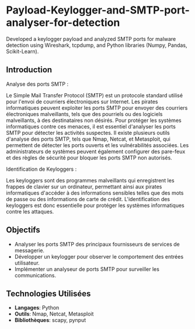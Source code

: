 # Payload-Keylogger-and-SMTP-port-analyser-for-detection
Developed a keylogger payload and analyzed SMTP ports for malware detection using Wireshark, tcpdump, and Python libraries (Numpy, Pandas, Scikit-Learn).

## Introduction

Analyse des ports SMTP :

  Le Simple Mail Transfer Protocol (SMTP) est un protocole standard utilisé pour
  l'envoi de courriers électroniques sur Internet. Les pirates informatiques peuvent
  exploiter les ports SMTP pour envoyer des courriers électroniques malveillants, tels
  que des pourriels ou des logiciels malveillants, à des destinataires non désirés. Pour
  protéger les systèmes informatiques contre ces menaces, il est essentiel d'analyser les
  ports SMTP pour détecter les activités suspectes.
  Il existe plusieurs outils d'analyse des ports SMTP, tels que Nmap, Netcat, et
  Metasploit, qui permettent de détecter les ports ouverts et les vulnérabilités associées.
  Les administrateurs de systèmes peuvent également configurer des pare-feux et des
  règles de sécurité pour bloquer les ports SMTP non autorisés.

Identification de Keyloggers :

   Les keyloggers sont des programmes malveillants qui enregistrent les frappes de
   clavier sur un ordinateur, permettant ainsi aux pirates informatiques d'accéder à des
   informations sensibles telles que des mots de passe ou des informations de carte de crédit.
   L'identification des keyloggers est donc essentielle pour protéger les systèmes informatiques contre les attaques.
    
## Objectifs

- Analyser les ports SMTP des principaux fournisseurs de services de messagerie.
- Développer un keylogger pour observer le comportement des entrées utilisateur.
- Implémenter un analyseur de ports SMTP pour surveiller les communications.

## Technologies Utilisées

- **Langages**: Python
- **Outils**: Nmap, Netcat, Metasploit
- **Bibliothèques**: scapy, pynput

